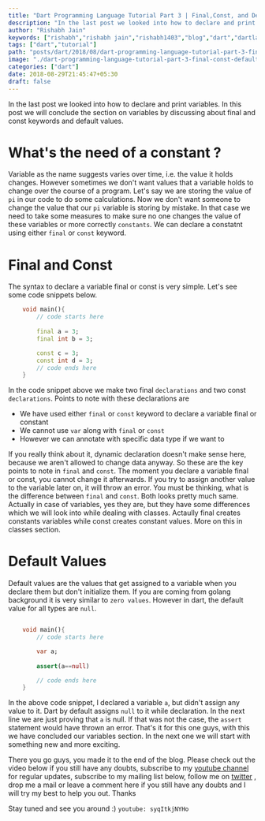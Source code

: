 ```yaml
---
title: "Dart Programming Language Tutorial Part 3 | Final,Const, and Default Values"
description: "In the last post we looked into how to declare and print variables. In this post we will conclude the section on variables by discussing about final and const keywords and default values"
author: "Rishabh Jain"
keywords: ["rishabh","rishabh jain","rishabh1403","blog","dart","dartlang","variables","final","const","default","values","tutorial","programming","language"]
tags: ["dart","tutorial"]
path: "posts/dart/2018/08/dart-programming-language-tutorial-part-3-final-const-default-values/"
image: "./dart-programming-language-tutorial-part-3-final-const-default-values.jpg"
categories: ["dart"]
date: 2018-08-29T21:45:47+05:30
draft: false
---
```

In the last post we looked into how to declare and print variables. In this post we will conclude the section on variables by discussing about final and const keywords and default values.
<!--more-->
# What's the need of a constant ?
Variable as the name suggests varies over time, i.e. the value it holds changes. However sometimes we don't want values that a variable holds to change over the course of a program. Let's say we are storing the value of `pi` in our code to do some calculations. Now we don't want someone to change the value that our `pi` variable is storing by mistake. In that case we need to take some measures to make sure no one changes the value of these variables or more correctly `constants`. We can declare a constatnt using either `final` or `const` keyword.

# Final and Const

The syntax to declare a variable final or const is very simple. Let's see some code snippets below.

```dart
    void main(){
        // code starts here
        
        final a = 3;
        final int b = 3;

        const c = 3;
        const int d = 3;
        // code ends here    
    }
```

In the code snippet above we make two final `declarations` and two const `declarations`.
Points to note with these declarations are

* We have used either `final` or `const` keyword to declare a variable final or constant
* We cannot use `var` along with `final` or `const`
* However we can annotate with specific data type if we want to

If you really think about it, dynamic declaration doesn't make sense here, because we aren't allowed to change data anyway. So these are the key points to note in `final` and `const`. The moment you declare a variable final or const, you cannot change it afterwards. If you try to assign another value to the variable later on, it will throw an error. You must be thinking, what is the difference between `final` and `const`. Both looks pretty much same. Actually in case of variables, yes they are, but they have some differences which we will look into while dealing with classes. Actaully final creates constants variables while const creates constant values. More on this in classes section.

# Default Values

Default values are the values that get assigned to a variable when you declare them but don't initialize them. If you are coming from golang background it is very similar to `zero values`. However in dart, the default value for all types are `null`. 

```dart

    void main(){
        // code starts here

        var a;
        
        assert(a==null)

        // code ends here
    }
```

In the above code snippet, I declared a variable `a`, but didn't assign any value to it. Dart by default assigns `null` to it while declaration. In the next line we are just proving that `a` is null. If that was not the case, the `assert` statement would have thrown an error. That's it for this one guys, with this we have concluded our variables section. In the next one we will start with something new and more exciting. 

There you go guys, you made it to the end of the blog. Please check out the video below if you still have any doubts, subscribe to my [youtube channel](https://www.youtube.com/channel/UC4syrEYE9_fzeVBajZIyHlA) for regular updates, subscribe to my mailing list below, follow me on [twitter](https://www.twitter.com/rishabhjain1403) , drop me a mail or leave a comment here if you still have any doubts and I will try my best to help you out. Thanks

Stay tuned and see you around :)
`youtube: syqItkjNYHo`  
